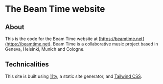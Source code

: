 # The Beam Time website

## About

This is the code for the Beam Time website at [https://beamtime.net](https://beamtime.net). Beam Time is a collaborative music project
based in Geneva, Helsinki, Munich and Cologne.

## Technicalities

This site is built using [11ty](https://11ty.dev), a static site generator, and [Tailwind CSS](https://tailwindcss.com).